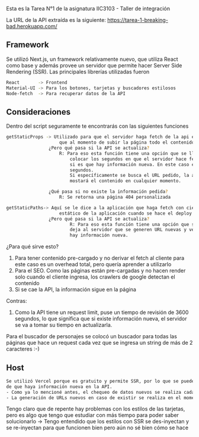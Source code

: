 Esta es la Tarea N°1 de la asignatura IIC3103 - Taller de integración

La URL de la API extraída es la siguiente:
    https://tarea-1-breaking-bad.herokuapp.com/

## Framework

Se utilizó Next.js,  un framework relativamente nuevo, que utiliza React como base
y además provee un servidor que permite hacer Server Side Rendering (SSR). Las principales librerías utilizadas fueron

```bash
React       -> Frontend
Material-UI -> Para los botones, tarjetas y buscadores estilosos
Node-fetch  -> Para recuperar datos de la API

```



## Consideraciones

Dentro del script seguramente te encontrarás con las siguientes funciones

```bash
getStaticProps -> Utilizado para que el servidor haga fetch de la api en el momento del Build, es decir
                    que al momento de subir la página todo el contenido queda como contenido estático
                ¿Pero qué pasa si la API se actualiza?
                    R: Para eso esta función tiene una opción que se llama "revalidate", en que uno puede 
                        colocar los segundos en que el servidor hace fetch de nuevo de los datos y revisa  
                        si es que hay información nueva. En este caso el fallback está puesto para 3600 
                        segundos.
                        Si específicamente se busca el URL pedido, la app irá a la API, lo buscará y 
                        mostará el contenido en cualquier momento.

                ¿Qué pasa si no existe la información pedida?
                    R: Se retorna una página 404 personalizada

getStaticPaths-> Aquí se le dice a la aplicación que haga fetch con cierto contenido y se generen los URL
                    estático de la aplicación cuando se hace el deploy.
                ¿Pero qué pasa si la API se actualiza?
                        R: Para eso esta función tiene una opción que se llama "fallback: true", en que uno
                        deja al servidor que se generen URL nuevas y verifique con getStaticProps si es que 
                        hay información nueva.
```
¿Para qué sirve esto?
1. Para tener contenido pre-cargado y no derivar el fetch al cliente
    para este caso es un overhead total, pero quería aprender a utilizarlo
2. Para el SEO. Como las páginas están pre-cargadas y no hacen render solo cuando el cliente ingresa,
    los crawlers de google detectan el contenido
3. Si se cae la API, la información sigue en la página

Contras:
1. Como la API tiene un request limit, puse un tiempo de revisión de 3600 segundos, lo que significa que 
si existe información nueva, el servidor se va a tomar su tiempo en actualizarla. 

Para el buscador de personajes se colocó un buscador para todas las páginas que hace un request cada vez 
que se ingresa un string de más de 2 caracteres :-)

## Host

```bash
Se utilizó Vercel porque es gratuito y permite SSR, por lo que se puede regenerar el sitio en el caso 
de que haya información nueva en la API.
- Como ya lo mencioné antes, el chequeo de datos nuevos se realiza cada 1 hora
- La generación de URLs nuevos en caso de existir se realiza en el momento que el cliente intenta ingresar el URL

```

Tengo claro que de repente hay problemas con los estilos de las tarjetas, pero es algo que tengo que estudiar
con más tiempo para poder saber solucionarlo
-> Tengo entendido que los estilos con SSR se des-inyectan y se re-inyectan para que funcionen bien
    pero aún no sé bien cómo se hace